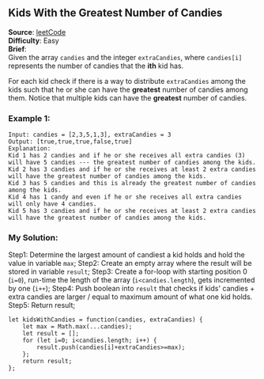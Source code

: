 ## Kids With the Greatest Number of Candies

**Source**: [leetCode](https://leetcode.com/problems/kids-with-the-greatest-number-of-candies/)  
**Difficulty**: Easy  
**Brief**:  
Given the array ```candies``` and the integer ```extraCandies```, where ```candies[i]``` represents the number of candies that the **ith** kid has.  
  
For each kid check if there is a way to distribute ```extraCandies``` among the kids such that he or she can have the **greatest** number of candies among them. Notice that multiple kids can have the **greatest** number of candies.


### Example 1:
```
Input: candies = [2,3,5,1,3], extraCandies = 3  
Output: [true,true,true,false,true]  
Explanation:  
Kid 1 has 2 candies and if he or she receives all extra candies (3) will have 5 candies --- the greatest number of candies among the kids.  
Kid 2 has 3 candies and if he or she receives at least 2 extra candies will have the greatest number of candies among the kids.  
Kid 3 has 5 candies and this is already the greatest number of candies among the kids.  
Kid 4 has 1 candy and even if he or she receives all extra candies will only have 4 candies.  
Kid 5 has 3 candies and if he or she receives at least 2 extra candies will have the greatest number of candies among the kids.  
```


### My Solution:
Step1: Determine the largest amount of candiest a kid holds and hold the value in variable ```max```;
Step2: Create an empty array where the result will be stored in variable ```result```;
Step3: Create a for-loop with starting position 0 (```i=0```), run-time the length of the array (```i<candies.length```), gets incremented by one (```i++```);
Step4: Push boolean into ```result``` that checks if kids' candies + extra candies are larger / equal to maximum amount of what one kid holds.
Step5: Return result;  
```
let kidsWithCandies = function(candies, extraCandies) {
    let max = Math.max(...candies);
    let result = [];
    for (let i=0; i<candies.length; i++) {
        result.push(candies[i]+extraCandies>=max);
    };
    return result;
};
```
